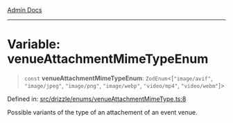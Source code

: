 [Admin Docs](/)

***

# Variable: venueAttachmentMimeTypeEnum

> `const` **venueAttachmentMimeTypeEnum**: `ZodEnum`\<\[`"image/avif"`, `"image/jpeg"`, `"image/png"`, `"image/webp"`, `"video/mp4"`, `"video/webm"`\]\>

Defined in: [src/drizzle/enums/venueAttachmentMimeType.ts:8](https://github.com/Suyash878/talawa-api/blob/dd80c416ddd46afdb07c628dc824194bc09930cc/src/drizzle/enums/venueAttachmentMimeType.ts#L8)

Possible variants of the type of an attachement of an event venue.
